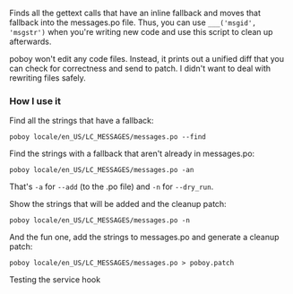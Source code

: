 Finds all the gettext calls that have an inline fallback and moves that fallback
into the messages.po file.  Thus, you can use `___('msgid', 'msgstr')` when you're
writing new code and use this script to clean up afterwards.

poboy won't edit any code files.  Instead, it prints out a unified diff that you
can check for correctness and send to patch.  I didn't want to deal with
rewriting files safely.

### How I use it

Find all the strings that have a fallback:

    poboy locale/en_US/LC_MESSAGES/messages.po --find

Find the strings with a fallback that aren't already in messages.po:

    poboy locale/en_US/LC_MESSAGES/messages.po -an

That's `-a` for `--add` (to the .po file) and `-n` for `--dry_run`.

Show the strings that will be added and the cleanup patch:

    poboy locale/en_US/LC_MESSAGES/messages.po -n

And the fun one, add the strings to messages.po and generate a cleanup patch:

    poboy locale/en_US/LC_MESSAGES/messages.po > poboy.patch


Testing the service hook